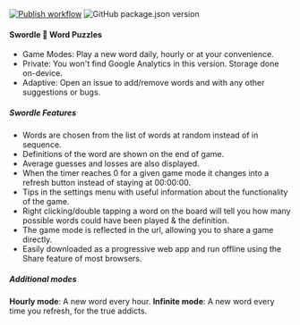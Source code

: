<div align="left">
  <a href="https://lukeswitz.github.io/wordguess/" ><img src="https://github.com/lukeswitz/wordguess/workflows/Publish/badge.svg?branch=main" alt="Publish workflow"/></a>
  <img src="https://img.shields.io/github/package-json/v/lukeswitz/wordguess" alt="GitHub package.json version" />
</div>

#### Swordle 🧩 Word Puzzles

- Game Modes: Play a new word daily, hourly or at your convenience. 
- Private: You won't find Google Analytics in this version. Storage done on-device. 
- Adaptive: Open an issue to add/remove words and with any other suggestions or bugs. 
 
##### Swordle Features

- Words are chosen from the list of words at random instead of in sequence.
- Definitions of the word are shown on the end of game.
- Average guesses and losses are also displayed.
- When the timer reaches 0 for a given game mode it changes into a refresh button instead of staying at 00:00:00.
- Tips in the settings menu with useful information about the functionality of the game.
- Right clicking/double tapping a word on the board will tell you how many possible words could have been played & the definition.
- The game mode is reflected in the url, allowing you to share a game directly. 
- Easily downloaded as a progressive web app and run offline using the Share feature of most browsers. 

##### Additional modes
**Hourly mode**: A new word every hour.
**Infinite mode**: A new word every time you refresh, for the true addicts.

